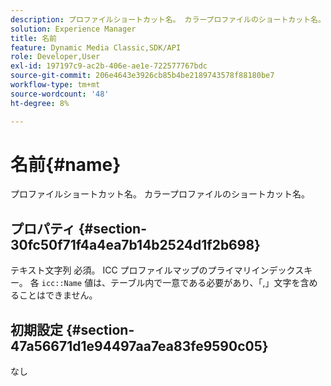```yaml
---
description: プロファイルショートカット名。 カラープロファイルのショートカット名。
solution: Experience Manager
title: 名前
feature: Dynamic Media Classic,SDK/API
role: Developer,User
exl-id: 197197c9-ac2b-406e-ae1e-722577767bdc
source-git-commit: 206e4643e3926cb85b4be2189743578f88180be7
workflow-type: tm+mt
source-wordcount: '48'
ht-degree: 8%

---
```


# 名前{#name}

プロファイルショートカット名。 カラープロファイルのショートカット名。

## プロパティ {#section-30fc50f71f4a4ea7b14b2524d1f2b698}

テキスト文字列 必須。 ICC プロファイルマップのプライマリインデックスキー。 各 `icc::Name` 値は、テーブル内で一意である必要があり、「,」文字を含めることはできません。

## 初期設定 {#section-47a56671d1e94497aa7ea83fe9590c05}

なし

